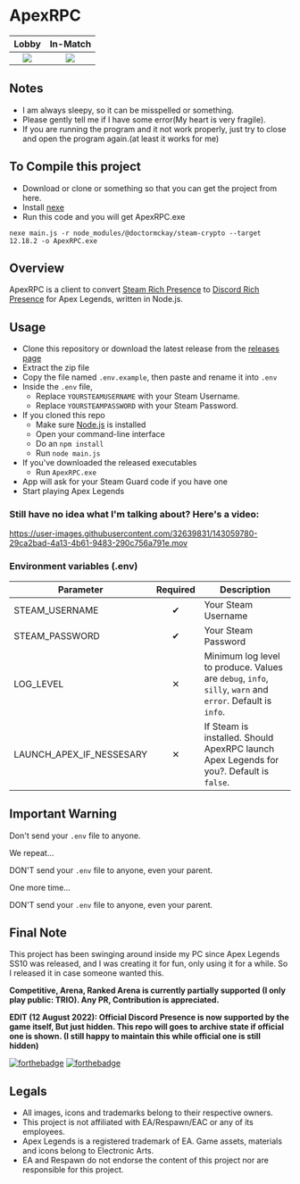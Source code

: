 # ApexRPC

Lobby            |  In-Match
:-------------------------:|:-------------------------:
![](https://user-images.githubusercontent.com/32639831/143062717-b1a8debc-d661-4baa-99d7-320571dd7fef.png)  |  ![](https://user-images.githubusercontent.com/32639831/143062754-fe1106da-a5a0-4393-b336-5b77b74f87cc.png)

## Notes
- I am always sleepy, so it can be misspelled or something.
- Please gently tell me if I have some error(My heart is very fragile).
- If you are running the program and it not work properly, just try to close and open the program again.(at least it works for me)

## To Compile this project
- Download or clone or something so that you can get the project from here.
- Install [nexe](https://github.com/nexe/nexe)
- Run this code and you will get ApexRPC.exe
```
nexe main.js -r node_modules/@doctormckay/steam-crypto --target 12.18.2 -o ApexRPC.exe
```

## Overview

ApexRPC is a client to convert [Steam Rich Presence](https://partner.steamgames.com/doc/features/enhancedrichpresence) to [Discord Rich Presence](https://discord.com/rich-presence) for Apex Legends, written in Node.js.

## Usage

- Clone this repository or download the latest release from the [releases page](https://github.com/Holfz/ApexRPC/releases)
- Extract the zip file
- Copy the file named `.env.example`, then paste and rename it into `.env`
- Inside the `.env` file,
   - Replace `YOURSTEAMUSERNAME` with your Steam Username.
   - Replace `YOURSTEAMPASSWORD` with your Steam Password. 
- If you cloned this repo
   - Make sure [Node.js](https://nodejs.org/en/) is installed
   - Open your command-line interface
   - Do an `npm install`
   - Run `node main.js`
- If you've downloaded the released executables
   - Run `ApexRPC.exe`
- App will ask for your Steam Guard code if you have one
- Start playing Apex Legends

### Still have no idea what I'm talking about? Here's a video:

https://user-images.githubusercontent.com/32639831/143059780-29ca2bad-4a13-4b61-9483-290c756a791e.mov

### Environment variables (.env)
| Parameter                | Required | Description                                                                                               |
|--------------------------|:--------:|-----------------------------------------------------------------------------------------------------------|
| STEAM_USERNAME           |    ✔     | Your Steam Username                                                                                       |
| STEAM_PASSWORD           |    ✔     | Your Steam Password                                                                                       |
| LOG_LEVEL                |    ✕     | Minimum log level to produce. Values are `debug`, `info`, `silly`, `warn` and `error`. Default is `info`. |
| LAUNCH_APEX_IF_NESSESARY |    ✕     | If Steam is installed. Should ApexRPC launch Apex Legends for you?. Default is `false`.                   |

## Important Warning

Don't send your `.env` file to anyone.

We repeat...

DON'T send your `.env` file to anyone, even your parent.

One more time...

DON'T send your `.env` file to anyone, even your parent.

## Final Note

This project has been swinging around inside my PC since Apex Legends SS10 was released, and I was creating it for fun, only using it for a while. So I released it in case someone wanted this.

**Competitive, Arena, Ranked Arena is currently partially supported (I only play public: TRIO). Any PR, Contribution is appreciated.**

**EDIT (12 August 2022): Official Discord Presence is now supported by the game itself, But just hidden. This repo will goes to archive state if official one is shown. (I still happy to maintain this while official one is still hidden)**

[![forthebadge](https://forthebadge.com/images/badges/built-with-love.svg)](https://forthebadge.com) [![forthebadge](https://forthebadge.com/images/badges/made-with-javascript.svg)](https://forthebadge.com)

## Legals
- All images, icons and trademarks belong to their respective owners.
- This project is not affiliated with EA/Respawn/EAC or any of its employees.
- Apex Legends is a registered trademark of EA. Game assets, materials and icons belong to Electronic Arts.
- EA and Respawn do not endorse the content of this project nor are responsible for this project.
